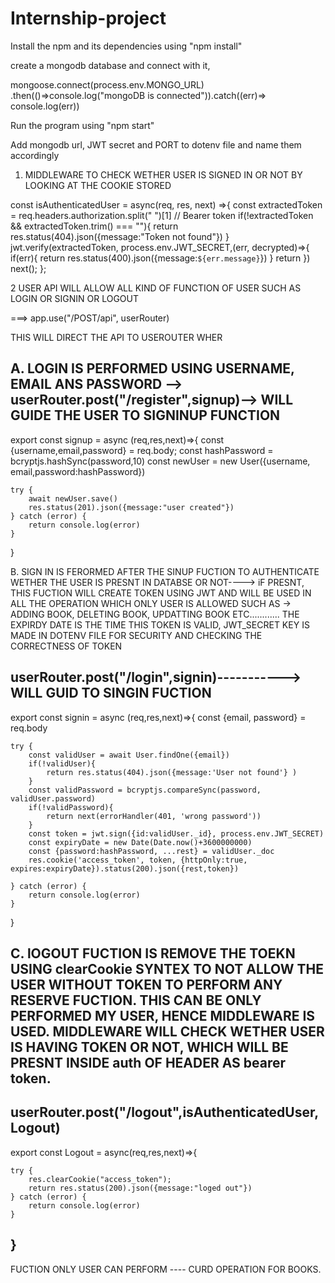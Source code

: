 # Internship-project
Install the npm and its dependencies using "npm install"  

create a mongodb database and connect with it,

mongoose.connect(process.env.MONGO_URL)
.then(()=>console.log("mongoDB is connected")).catch((err)=> console.log(err))


Run the program using "npm start"



Add mongodb url, JWT secret and PORT to dotenv file and name them accordingly

1. 	MIDDLEWARE TO CHECK WETHER USER IS SIGNED IN OR NOT BY LOOKING AT THE COOKIE STORED

	 
const isAuthenticatedUser = async(req, res, next) =>{
    const extractedToken = req.headers.authorization.split(" ")[1] // Bearer token
    if(!extractedToken && extractedToken.trim() === ""){
        return res.status(404).json({message:"Token not found"})
    }
    jwt.verify(extractedToken, process.env.JWT_SECRET,(err, decrypted)=>{
        if(err){
            return res.status(400).json({message:`${err.message}`})
        }
        return
    })
    next();
};



2 USER API WILL ALLOW ALL KIND OF FUNCTION OF USER SUCH AS LOGIN OR SIGNIN OR LOGOUT

===> app.use("/POST/api", userRouter)

THIS WILL DIRECT THE API TO USEROUTER WHER

A. LOGIN IS PERFORMED USING USERNAME, EMAIL ANS PASSWORD
 --> userRouter.post("/register",signup)--> WILL GUIDE THE USER TO SIGNINUP FUNCTION
 -----------------------------------------------------------------------------------
 export const signup = async (req,res,next)=>{
    const {username,email,password} = req.body;
    const hashPassword = bcryptjs.hashSync(password,10)
    const newUser = new User({username, email,password:hashPassword})

    try {
        await newUser.save()
        res.status(201).json({message:"user created"})
    } catch (error) {
        return console.log(error)
    }
     
}

B. SIGN IN IS FERORMED AFTER THE SINUP FUCTION TO AUTHENTICATE WETHER THE USER IS PRESNT IN DATABSE OR NOT----> iF PRESNT, THIS FUCTION WILL CREATE TOKEN USING JWT 
AND WILL BE USED IN ALL THE OPERATION WHICH ONLY USER IS ALLOWED SUCH AS -> ADDING BOOK, DELETING BOOK, UPDATTING BOOK ETC............ THE EXPIRDY DATE IS THE TIME THIS TOKEN IS VALID,
JWT_SECRET KEY IS MADE IN DOTENV FILE FOR SECURITY AND CHECKING THE CORRECTNESS OF TOKEN

userRouter.post("/login",signin)-----------> WILL GUID TO SINGIN FUCTION
-----------------------------------------------------------------------------------------------------------
export const signin = async (req,res,next)=>{
    const {email, password} = req.body

    try {
        const validUser = await User.findOne({email})
        if(!validUser){
            return res.status(404).json({message:'User not found'} )
        }
        const validPassword = bcryptjs.compareSync(password, validUser.password)
        if(!validPassword){
            return next(errorHandler(401, 'wrong password'))
        }
        const token = jwt.sign({id:validUser._id}, process.env.JWT_SECRET)
        const expiryDate = new Date(Date.now()+3600000000)
        const {password:hashPassword, ...rest} = validUser._doc
        res.cookie('access_token', token, {httpOnly:true, expires:expiryDate}).status(200).json({rest,token})

    } catch (error) {
        return console.log(error)
    }
}


C.   lOGOUT FUCTION IS REMOVE THE TOEKN USING clearCookie  SYNTEX TO NOT ALLOW THE USER WITHOUT TOKEN TO PERFORM ANY RESERVE FUCTION.
THIS CAN BE ONLY PERFORMED MY USER, HENCE MIDDLEWARE IS USED. MIDDLEWARE WILL CHECK WETHER USER IS HAVING TOKEN OR NOT, WHICH WILL BE PRESNT 
INSIDE auth OF HEADER AS bearer token.
-------------------
userRouter.post("/logout",isAuthenticatedUser, Logout)
------------------------------------------------------------------
export const Logout = async(req,res,next)=>{
    
    try {
        res.clearCookie("access_token");
        return res.status(200).json({message:"loged out"})
    } catch (error) {
        return console.log(error)
    }
    
}
-----------------------------------------------------------------------------------------------------------------------------
FUCTION ONLY USER CAN PERFORM ---- CURD OPERATION FOR BOOKS.




